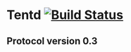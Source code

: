 # Tentd [![Build Status](https://travis-ci.org/tent/tentd.png?branch=0.3)](https://travis-ci.org/tent/tentd)

## Protocol version 0.3
